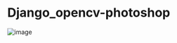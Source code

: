 # Django_opencv-photoshop
![image](https://user-images.githubusercontent.com/62473938/170903767-53aa7834-8956-4d96-874e-fbbd543c62c8.png)
